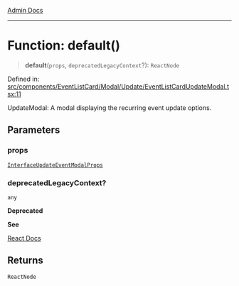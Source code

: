 [Admin Docs](/)

***

# Function: default()

> **default**(`props`, `deprecatedLegacyContext`?): `ReactNode`

Defined in: [src/components/EventListCard/Modal/Update/EventListCardUpdateModal.tsx:11](https://github.com/PalisadoesFoundation/talawa-admin/blob/main/src/components/EventListCard/Modal/Update/EventListCardUpdateModal.tsx#L11)

UpdateModal: A modal displaying the recurring event update options.

## Parameters

### props

[`InterfaceUpdateEventModalProps`](../../../../../../types/Event/interface/interfaces/InterfaceUpdateEventModalProps.md)

### deprecatedLegacyContext?

`any`

**Deprecated**

**See**

[React Docs](https://legacy.reactjs.org/docs/legacy-context.html#referencing-context-in-lifecycle-methods)

## Returns

`ReactNode`

